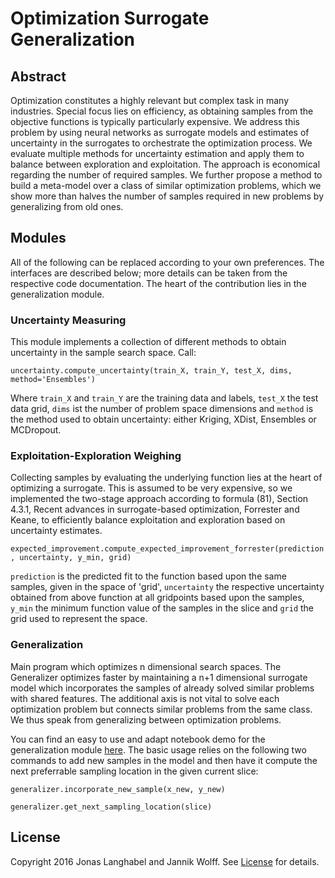 # Optimization Surrogate Generalization

## Abstract

Optimization constitutes a highly relevant but complex task in many industries. Special focus lies on efficiency, as obtaining samples from the objective functions is typically particularly expensive. We address this problem by using neural networks as surrogate models and estimates of uncertainty in the surrogates to orchestrate the optimization process. We evaluate multiple methods for uncertainty estimation and apply them to balance between exploration and exploitation. The approach is economical regarding the number of required samples. We further propose a method to build a meta-model over a class of similar optimization problems, which we show more than halves the number of samples required in new problems by generalizing from old ones.

## Modules

All of the following can be replaced according to your own preferences. The interfaces are described below; more details can be taken from the respective code documentation. The heart of the contribution lies in the generalization module.

### Uncertainty Measuring

This module implements a collection of different methods to obtain uncertainty in the sample search space. Call:

`uncertainty.compute_uncertainty(train_X, train_Y, test_X, dims, method='Ensembles')`

Where `train_X` and `train_Y` are the training data and labels, `test_X` the test data grid, `dims` ist the number of problem space dimensions and `method` is the method used to obtain uncertainty: either Kriging, XDist, Ensembles or MCDropout.

### Exploitation-Exploration Weighing

Collecting samples by evaluating the underlying function lies at the heart of optimizing a surrogate. This is assumed to be very expensive, so we implemented the two-stage approach according to formula (81), Section 4.3.1, Recent advances in surrogate-based optimization, Forrester and Keane, to efficiently balance exploitation and exploration based on uncertainty estimates.

`expected_improvement.compute_expected_improvement_forrester(prediction, uncertainty, y_min, grid)`

`prediction` is the predicted fit to the function based upon the same samples, given in the space of 'grid', `uncertainty` the respective uncertainty obtained from above function at all gridpoints based upon the samples, `y_min` the minimum function value of the samples in the slice and `grid` the grid used to represent the space.

### Generalization

Main program which optimizes n dimensional search spaces. The Generalizer optimizes faster by maintaining a n+1 dimensional surrogate model which incorporates the samples of already solved similar problems with shared features. The additional axis is not vital to solve each optimization problem but connects similar problems from the same class. We thus speak from generalizing between optimization problems.

You can find an easy to use and adapt notebook demo for the generalization module [here](https://github.com/langhabel/optimization-surrogate-generalization/blob/master/src/demo.ipynb). The basic usage relies on the following two commands to add new samples in the model and then have it compute the next preferrable sampling location in the given current slice:

`generalizer.incorporate_new_sample(x_new, y_new)`

`generalizer.get_next_sampling_location(slice)`

## License

Copyright 2016 Jonas Langhabel and Jannik Wolff. See [License](https://github.com/langhabel/optimization-surrogate-generalization/blob/master/LICENSE) for details.
